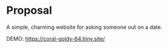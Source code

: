 # Proposal
A simple, charming website for asking someone out on a date.

DEMO: https://coral-goldy-64.tiiny.site/
